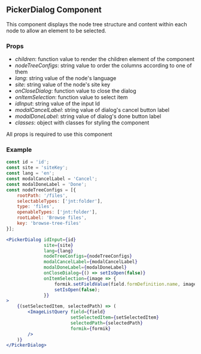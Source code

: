 ## PickerDialog Component

This component displays the node tree structure and content within each node to allow an element to be selected.

### Props

-   _children_: function value to render the children element of the component
-   _nodeTreeConfigs_: string value to order the columns according to one of them
-   _lang_: string value of the node's language
-   _site_: string value of the node's site key
-   _onCloseDialog_: function value to close the dialog
-   _onItemSelection_: function value to select item
-   _idInput_: string value of the input Id
-   _modalCancelLabel_: string value of dialog's cancel button label
-   _modalDoneLabel_: string value of dialog's done button label
-   _classes_: object with classes for styling the component

All props is required to use this component

### Example

```jsx
const id = 'id';
const site = 'siteKey';
const lang = 'en';
const modalCancelLabel = 'Cancel';
const modalDoneLabel = 'Done';
const nodeTreeConfigs = [{
    rootPath: '/files',
    selectableTypes: ['jnt:folder'],
    type: 'files',
    openableTypes: ['jnt:folder'],
    rootLabel: 'Browse files',
    key: 'browse-tree-files'
}];

<PickerDialog idInput={id}
              site={site}
              lang={lang}
              nodeTreeConfigs={nodeTreeConfigs}
              modalCancelLabel={modalCancelLabel}
              modalDoneLabel={modalDoneLabel}
              onCloseDialog={() => setIsOpen(false)}
              onItemSelection={image => {
                  formik.setFieldValue(field.formDefinition.name, image[0].uuid, true);
                  setIsOpen(false);
              }}
>
    {(setSelectedItem, selectedPath) => (
        <ImageListQuery field={field}
                        setSelectedItem={setSelectedItem}
                        selectedPath={selectedPath}
                        formik={formik}
        />
    )}
</PickerDialog>
```
